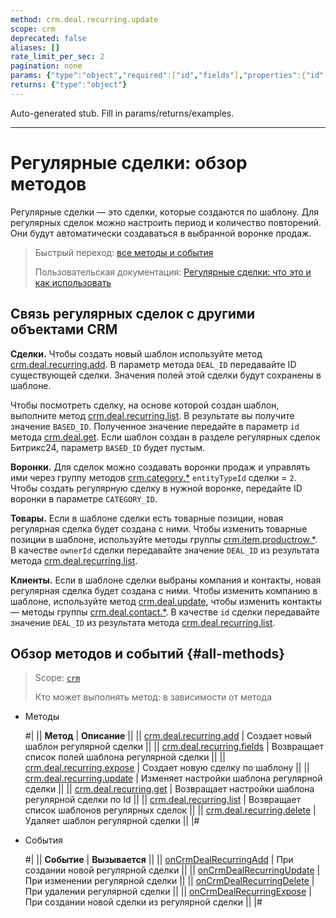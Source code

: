 ```yaml
---
method: crm.deal.recurring.update
scope: crm
deprecated: false
aliases: []
rate_limit_per_sec: 2
pagination: none
params: {"type":"object","required":["id","fields"],"properties":{"id":{"type":"integer"},"fields":{"type":"object"}}}
returns: {"type":"object"}
---
```


Auto-generated stub. Fill in params/returns/examples.

---

# Регулярные сделки: обзор методов

Регулярные сделки —  это сделки, которые создаются по шаблону. Для регулярных сделок можно настроить период и количество повторений. Они будут автоматически создаваться в выбранной воронке продаж.

> Быстрый переход: [все методы и события](#all-methods) 
>
> Пользовательская документация: [Регулярные сделки: что это и как использовать](https://helpdesk.bitrix24.ru/open/18453980/)

## Связь регулярных сделок с другими объектами CRM

**Сделки.** Чтобы создать новый шаблон используйте метод [crm.deal.recurring.add](./crm-deal-recurring-add.md). В параметр метода `DEAL_ID` передавайте ID существующей сделки. Значения полей этой сделки будут сохранены в шаблоне.

Чтобы посмотреть сделку, на основе которой создан шаблон, выполните метод [crm.deal.recurring.list](./crm-deal-recurring-list.md). В результате вы получите значение `BASED_ID`. Полученное значение передайте в параметр `id` метода [crm.deal.get](../crm-deal-get.md). Если шаблон создан в разделе регулярных сделок Битрикс24, параметр `BASED_ID` будет пустым.

**Воронки.** Для сделок можно создавать воронки продаж и управлять ими через группу методов [crm.category.*](../../universal/category/index.md) `entityTypeId` сделки = `2`. Чтобы создать регулярную сделку в нужной воронке, передайте ID воронки в параметре `CATEGORY_ID`.

**Товары.** Если в шаблоне сделки есть товарные позиции, новая регулярная сделка будет создана с ними. Чтобы изменить товарные позиции в шаблоне, используйте методы группы [crm.item.productrow.*](../../universal/product-rows/index.md). В качестве `ownerId` сделки передавайте значение `DEAL_ID` из результата метода [crm.deal.recurring.list](./crm-deal-recurring-list.md).

**Клиенты.** Если в шаблоне сделки выбраны компания и контакты, новая регулярная сделка будет создана с ними. Чтобы изменить компанию в шаблоне, используйте метод [crm.deal.update](../crm-deal-update.md), чтобы изменить контакты — методы группы [crm.deal.contact.*](../contacts/crm-deal-contact-add.md). В качестве `id` сделки передавайте значение `DEAL_ID` из результата метода [crm.deal.recurring.list](./crm-deal-recurring-list.md).

## Обзор методов и событий {#all-methods}

> Scope: [`crm`](../../../scopes/permissions.md)
> 
> Кто может выполнять метод: в зависимости от метода



- Методы
  
    #|
    || **Метод** | **Описание** ||
    || [crm.deal.recurring.add](./crm-deal-recurring-add.md) | Создает новый шаблон регулярной сделки ||
    || [crm.deal.recurring.fields](./crm-deal-recurring-fields.md) | Возвращает список полей шаблона регулярной сделки ||
    || [crm.deal.recurring.expose](./crm-deal-recurring-expose.md) | Создает новую сделку по шаблону ||
    || [crm.deal.recurring.update](./crm-deal-recurring-update.md) | Изменяет настройки шаблона регулярной сделки ||
    || [crm.deal.recurring.get](./crm-deal-recurring-get.md) | Возвращает настройки шаблона регулярной сделки по Id ||
    || [crm.deal.recurring.list](./crm-deal-recurring-list.md) | Возвращает список шаблонов регулярных сделок ||
    || [crm.deal.recurring.delete](./crm-deal-recurring-delete.md) | Удаляет шаблон регулярной сделки ||
    |#

- События
  
    #|
    || **Событие** | **Вызывается** ||
    || [onCrmDealRecurringAdd](./events/on-crm-deal-recurring-add.md) | При создании новой регулярной сделки ||
    || [onCrmDealRecurringUpdate](./events/on-crm-deal-recurring-update.md) | При изменении регулярной сделки ||
    || [onCrmDealRecurringDelete](./events/on-crm-deal-recurring-delete.md) | При удалении регулярной сделки ||
    || [onCrmDealRecurringExpose](./events/on-crm-deal-recurring-expose.md) | При создании новой сделки из регулярной сделки ||
    |#


